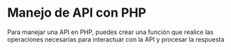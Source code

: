 # Manejo de API con PHP
Para manejar una API en PHP, puedes crear una función que realice las operaciones necesarias para interactuar con la API y procesar la respuesta
